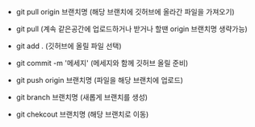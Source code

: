 - git pull origin 브랜치명 (해당 브랜치에 깃허브에 올라간 파일을 가져오기)
- git pull (계속 같은공간에 업로드하거나 받거나 할땐 origin 브랜치명 생략가능)

- git add . (깃허브에 올릴 파일 선택)
- git commit -m '메세지' (메세지와 함께 깃허브 올릴 준비)
- git push origin 브랜치명 (파일을 해당 브랜치에 업로드)

- git branch 브랜치명 (새롭게 브랜치를 생성)
- git chekcout 브랜치명 (해당 브랜치로 이동)